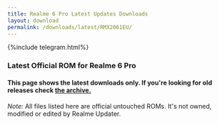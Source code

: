 ```yaml
---
title: Realme 6 Pro Latest Updates Downloads
layout: download
permalink: /downloads/latest/RMX2061EU/
---
```

<script>
    $(document).ready(function () {
        loadLatest("RMX2061EU");
    });
</script>

{%include telegram.html%}

<div class="col-12 mx-auto">
    <h3 class="title bg-light p-2 rounded">Latest Official ROM for Realme 6 Pro</h3>
    <h4>This page shows the latest downloads only. If you're looking for old releases check
        <a href="/downloads/archive/RMX2061EU/">the archive.</a></h4>
    <p><i>Note: </i>All files listed here are official untouched ROMs.
        It's not owned, modified or edited by Realme Updater.</p>
    <div id="downloads">
    </div>
</div>